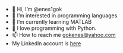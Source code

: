 - 👋 Hi, I’m @enes1gok
- 👀 I’m interested in programming languages
- 🌱 I’m currently learning MATLAB
- 💞️ I love programming with Python.
- 📫 How to reach me gokenes@yahoo.com
- My Linkedln account is [here](https://www.linkedin.com/in/enesgok/)
<!---
enes1gok/enes1gok is a ✨ special ✨ repository because its `README.md` (this file) appears on your GitHub profile.
You can click the Preview link to take a look at your changes.
--->
